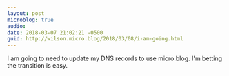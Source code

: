 ```yaml
---
layout: post
microblog: true
audio: 
date: 2018-03-07 21:02:21 -0500
guid: http://wilson.micro.blog/2018/03/08/i-am-going.html
---
```

I am going to need to update my DNS records to use micro.blog. I'm betting the transition is easy. 
